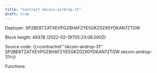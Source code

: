 ```yaml
---
title: "Contract okcoin-airdrop-31"
draft: true
---
```

Deployer: SP2BE8TZATXEVPGZ8HAFZYE5GKZ02X0YDKAN7ZTGW


 



Block height: 49378 (2022-02-19T05:23:08.000Z)

Source code: {{<contractref "okcoin-airdrop-31" SP2BE8TZATXEVPGZ8HAFZYE5GKZ02X0YDKAN7ZTGW okcoin-airdrop-31>}}

Functions:


